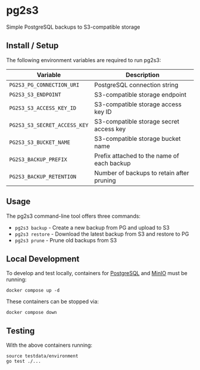 # pg2s3
Simple PostgreSQL backups to S3-compatible storage

## Install / Setup
The following environment variables are required to run pg2s3:

| Variable                     | Description |
| ---------------------------- | ----------- |
| `PG2S3_PG_CONNECTION_URI`    | PostgreSQL connection string |
| `PG2S3_S3_ENDPOINT`          | S3-compatible storage endpoint |
| `PG2S3_S3_ACCESS_KEY_ID`     | S3-compatible storage access key ID |
| `PG2S3_S3_SECRET_ACCESS_KEY` | S3-compatible storage secret access key |
| `PG2S3_S3_BUCKET_NAME`       | S3-compatible storage bucket name |
| `PG2S3_BACKUP_PREFIX`        | Prefix attached to the name of each backup |
| `PG2S3_BACKUP_RETENTION`     | Number of backups to retain after pruning |

## Usage
The pg2s3 command-line tool offers three commands:
* `pg2s3 backup` - Create a new backup from PG and upload to S3
* `pg2s3 restore` - Download the latest backup from S3 and restore to PG
* `pg2s3 prune` - Prune old backups from S3

## Local Development
To develop and test locally, containers for [PostgreSQL](https://www.postgresql.org/) and [MinIO](https://min.io/) must be running:
```
docker compose up -d
```

These containers can be stopped via:
```
docker compose down
```

## Testing
With the above containers running:
```
source testdata/environment
go test ./...
```
